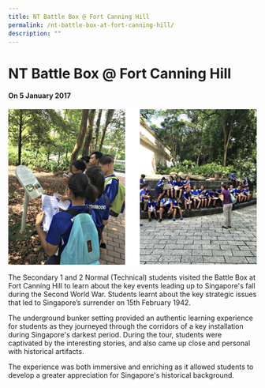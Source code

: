 ```yaml
---
title: NT Battle Box @ Fort Canning Hill
permalink: /nt-battle-box-at-fort-canning-hill/
description: ""
---
```


NT Battle Box @ Fort Canning Hill
=================================

#### On 5 January 2017

![](/images/FortCanning.png)

The Secondary 1 and 2 Normal (Technical) students visited the Battle Box at Fort Canning Hill to learn about the key events leading up to Singapore's fall during the Second World War. Students learnt about the key strategic issues that led to Singapore’s surrender on 15th February 1942.   

  

The underground bunker setting provided an authentic learning experience for students as they journeyed through the corridors of a key installation during Singapore's darkest period. During the tour, students were captivated by the interesting stories, and also came up close and personal with historical artifacts. 

The experience was both immersive and enriching as it allowed students to develop a greater appreciation for Singapore's historical background.